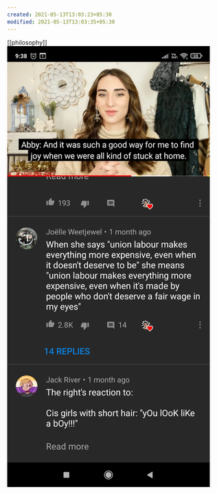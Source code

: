 ```yaml
---
created: 2021-05-13T13:03:23+05:30
modified: 2021-05-13T13:03:35+05:30
---
```

[[philosophy]]
![Image](./media/image_picker4861237438764115131.jpg)
